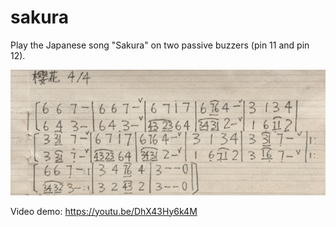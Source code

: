 # sakura

Play the Japanese song "Sakura" on two passive buzzers (pin 11 and pin 12).

![Sakura sheet music, written in numbered music notation](sheet-music.png)

Video demo: https://youtu.be/DhX43Hy6k4M
